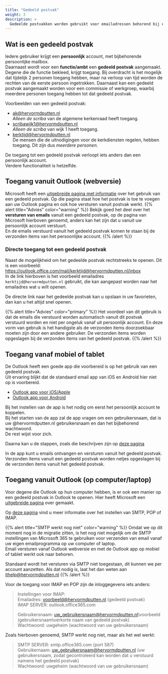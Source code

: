 ```yaml
---
title: "Gedeeld postvak"
weight: 3
description: >
  Gedeelde postvakken worden gebruikt voor emailadressen behorend bij een functie/ambt of commissie.
---
```


## Wat is een gedeeld postvak
Iedere gebruiker krijgt een **persoonlijk** account, met bijbehorende persoonlijke mailbox.    
Daarnaast wordt voor een **functie/ambt** een **gedeeld postvak** aangemaakt. Degene die de functie bekleed, krijgt toegang.
Bij overdracht is het mogelijk dat tijdelijk 2 personen toegang hebben, maar na verloop van tijd worden de rechten van de eerste persoon ingetrokken.
Daarnaast kan een gedeeld postvak aangemaakt worden voor een commissie of werkgroep, waarbij meerdere personen toegang hebben tot dat gedeeld postvak.

Voorbeelden van een gedeeld postvak:
* ak@hervormdputten.nl   
  _Alleen de scriba_ van de algemene kerkenraad heeft toegang.
* scribawijk1@hervormdputten.nl   
  _Alleen de scriba_ van wijk 1 heeft toegang.
* kerktijd@hervormdputten.nl    
  De mensen die de uitnodigingen voor de kerkdiensten regelen, hebben toegang. Dit zijn dus _meerdere personen_.


De toegang tot een gedeeld postvak verloopt iets anders dan een persoonlijk account.   
Verdere functionaliteit is hetzelfde.    

## Toegang vanuit Outlook (webversie)

Microsoft heeft een [uitgebreide pagina met informatie](https://support.microsoft.com/nl-nl/office/een-gedeeld-postvak-openen-en-gebruiken-in-de-webversie-van-outlook-98b5a90d-4e38-415d-a030-f09a4cd28207?ui=nl-NL&rs=nl-NL&ad=NL
) over het gebruik van een gedeeld postvak.
Op die pagina staat hoe het postvak is toe te voegen aan uw Outlook pagina en ook hoe versturen vanuit postvak werkt.
{{% alert title="Advies" color="warning" %}}
Bekijk goed het deel over het **versturen van emails** vanuit een gedeeld postvak, op de pagina van Microsoft hierboven genoemd, anders kan het zijn dat u vanuit uw persoonlijk account verstuurt.    
En de emails verstuurd vanuit het gedeeld postvak komen te staan bij de verzonden items van het persoonlijke account.
{{% /alert %}}

### Directe toegang tot een gedeeld postvak
Naast de mogelijkheid om het gedeelde postvak rechtstreeks te openen. Dit is een voorbeeld:    
https://outlook.office.com/mail/kerktijd@hervormdputten.nl/inbox   
In de link hierboven is het voorbeeld emailadres `kerktijd@hervormdputten.nl` gebruikt, die kan aangepast worden naar het emailadres wat u wilt openen.

De directe link naar het gedeelde postvak kan u opslaan in uw favorieten, dan kan u het altijd snel openen.

{{% alert title="Advies" color="primary" %}}
Het voordeel van dit gebruik is dat de emails die verstuurd worden automatisch vanuit dit postvak verstuurd worden en niet per ongeluk vanaf uit persoonlijk account.
En deze vorm van gebruik is het handigste als de verzonden items doorzoekbaar moeten zijn door een andere gebruiker. De verzonden items worden opgeslagen bij de verzonden items van het gedeeld postvak.
{{% /alert %}}


## Toegang vanaf mobiel of tablet
De Outlook heeft een goede app die voorbereid is op het gebruik van een gedeeld postvak.   
Uit ervaring blijkt dat de standaard email app van iOS en Android hier niet op is voorbereid.   

* [Outlook app voor iOS/Apple](https://apps.apple.com/us/app/microsoft-outlook/id951937596)
* [Outlook app voor Android](https://play.google.com/store/apps/details?id=com.microsoft.office.outlook)

Bij het instellen van de app is het nodig om eerst het persoonlijk account te koppelen.   
Bij het starten van de app zal de app vragen om een gebruikersnaam, dat is uw @hervormdputten.nl gebruikersnaam en dan het bijbehorend wachtwoord.    
De rest wijst voor zich.

Daarna kan u de stappen, zoals die beschrijven zijn op [deze pagina](https://support.microsoft.com/nl-nl/office/een-gedeeld-postvak-toevoegen-aan-outlook-mobile-f866242c-81b2-472e-8776-6c49c5473c9f?ui=nl-NL&rs=nl-NL&ad=NL) 

In de app kunt u emails ontvangen en versturen vanuit het gedeeld postvak.
Verzonden items vanuit een gedeeld postvak worden netjes opgeslagen bij de verzonden items vanuit het gedeeld postvak.

## Toegang vanuit Outlook (op computer/laptop)
Voor degene die Outlook op hun computer hebben, is er ook een manier op een gedeeld postvak in Outlook te openen.
Hier heeft Microsoft een [uitgebreide pagina](https://support.microsoft.com/nl-nl/office/een-gedeeld-postvak-openen-en-gebruiken-in-outlook-d94a8e9e-21f1-4240-808b-de9c9c088afd?ui=nl-NL&rs=nl-NL&ad=NL) over gemaakt.

Op [deze pagina](https://support.microsoft.com/nl-nl/office/pop-imap-en-stmp-instellingen-8361e398-8af4-4e97-b147-6c6c4ac95353)
vind u meer informatie over het instellen van SMTP, POP of IMAP.

{{% alert title="SMTP werkt nog niet" color="warning" %}}
Omdat we op dit moment nog in de migratie zitten, is het nog niet mogelijk om de SMTP instellingen van Microsoft 365 te gebruiken voor verzenden van email vanaf uw eigen emailprogramma op uw computer of laptop.   
Email versturen vanaf Outlook webversie en met de Outlook app op mobiel of tablet werkt ook naar behoren.   

Standaard wordt het versturen via SMTP niet toegestaan, dit kunnen we per account aanzetten. Als dat nodig is, laat het dan weten aan ithelp@hervormdputten.nl
{{% /alert %}}

Voor de toegang voor IMAP en POP zijn de inloggegevens iets anders:

> Instellingen voor IMAP:   
> Emailadres: voorbeeld@hervormdputten.nl (gedeeld postvak)   
> IMAP SERVER: outlook.office365.com   
>
> Gebruikersnaam: uw_gebruikersnaam@hervormdputten.nl\voorbeeld (gebruikersnaam\verkorte naam van gedeeld postvak)   
> Wachtwoord: uwgeheim (wachtwoord van uw gebruikersnaam)   

Zoals hierboven genoemd, SMTP werkt nog niet, maar als het wel werkt:
> SMTP SERVER: smtp.office365.com (port 587)   
> Gebruikernaam: uw_gebruikersnaam@hervormdputten.nl (uw gebruikersnaam, zodat gecontroleerd kan worden dat u verstuurd namens het gedeeld postvak)   
> Wachtwoord: uwgeheim (wachtwoord van uw gebruikersnaam)   

